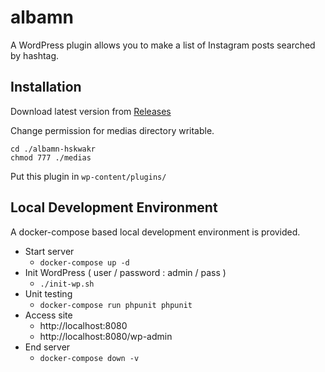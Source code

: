 # albamn

A WordPress plugin allows you to make a list of Instagram posts searched by hashtag.

## Installation

Download latest version from [Releases](https://github.com/hskwakr/albamn/releases "Releases · hskwakr/albamn · GitHub")

Change permission for medias directory writable.
```
cd ./albamn-hskwakr
chmod 777 ./medias
```

Put this plugin in `wp-content/plugins/`

## Local Development Environment

A docker-compose based local development environment is provided.

- Start server
    - `docker-compose up -d`
- Init WordPress ( user / password : admin / pass )
    - `./init-wp.sh`
- Unit testing
    - `docker-compose run phpunit phpunit`
- Access site
    - http://localhost:8080
    - http://localhost:8080/wp-admin
- End server
    - `docker-compose down -v`
